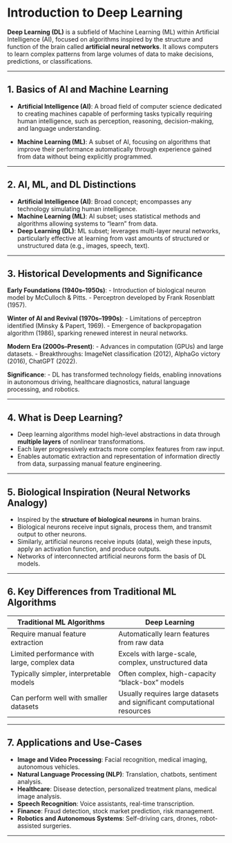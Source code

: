 # Introduction to Deep Learning

**Deep Learning (DL)** is a subfield of Machine Learning (ML) within
Artificial Intelligence (AI), focused on algorithms inspired by the
structure and function of the brain called **artificial neural
networks**. It allows computers to learn complex patterns from large
volumes of data to make decisions, predictions, or classifications.

------------------------------------------------------------------------

## 1. Basics of AI and Machine Learning

-   **Artificial Intelligence (AI)**: A broad field of computer science
    dedicated to creating machines capable of performing tasks typically
    requiring human intelligence, such as perception, reasoning,
    decision-making, and language understanding.

-   **Machine Learning (ML)**: A subset of AI, focusing on algorithms
    that improve their performance automatically through experience
    gained from data without being explicitly programmed.

------------------------------------------------------------------------

## 2. AI, ML, and DL Distinctions

-   **Artificial Intelligence (AI)**: Broad concept; encompasses any
    technology simulating human intelligence.
-   **Machine Learning (ML)**: AI subset; uses statistical methods and
    algorithms allowing systems to “learn” from data.
-   **Deep Learning (DL)**: ML subset; leverages multi-layer neural
    networks, particularly effective at learning from vast amounts of
    structured or unstructured data (e.g., images, speech, text).

------------------------------------------------------------------------

## 3. Historical Developments and Significance

**Early Foundations (1940s–1950s)**: - Introduction of biological neuron
model by McCulloch & Pitts. - Perceptron developed by Frank Rosenblatt
(1957).

**Winter of AI and Revival (1970s–1990s)**: - Limitations of perceptron
identified (Minsky & Papert, 1969). - Emergence of backpropagation
algorithm (1986), sparking renewed interest in neural networks.

**Modern Era (2000s–Present)**: - Advances in computation (GPUs) and
large datasets. - Breakthroughs: ImageNet classification (2012), AlphaGo
victory (2016), ChatGPT (2022).

**Significance**: - DL has transformed technology fields, enabling
innovations in autonomous driving, healthcare diagnostics, natural
language processing, and robotics.

------------------------------------------------------------------------

## 4. What is Deep Learning?

-   Deep learning algorithms model high-level abstractions in data
    through **multiple layers** of nonlinear transformations.
-   Each layer progressively extracts more complex features from raw
    input.
-   Enables automatic extraction and representation of information
    directly from data, surpassing manual feature engineering.

------------------------------------------------------------------------

## 5. Biological Inspiration (Neural Networks Analogy)

-   Inspired by the **structure of biological neurons** in human brains.
-   Biological neurons receive input signals, process them, and transmit
    output to other neurons.
-   Similarly, artificial neurons receive inputs (data), weigh these
    inputs, apply an activation function, and produce outputs.
-   Networks of interconnected artificial neurons form the basis of DL
    models.

------------------------------------------------------------------------

## 6. Key Differences from Traditional ML Algorithms

<table>
<colgroup>
<col style="width: 49%" />
<col style="width: 50%" />
</colgroup>
<thead>
<tr>
<th>Traditional ML Algorithms</th>
<th>Deep Learning</th>
</tr>
</thead>
<tbody>
<tr>
<td>Require manual feature extraction</td>
<td>Automatically learn features from raw data</td>
</tr>
<tr>
<td>Limited performance with large, complex data</td>
<td>Excels with large-scale, complex, unstructured data</td>
</tr>
<tr>
<td>Typically simpler, interpretable models</td>
<td>Often complex, high-capacity “black-box” models</td>
</tr>
<tr>
<td>Can perform well with smaller datasets</td>
<td>Usually requires large datasets and significant computational
resources</td>
</tr>
</tbody>
</table>

------------------------------------------------------------------------

## 7. Applications and Use-Cases

-   **Image and Video Processing**: Facial recognition, medical imaging,
    autonomous vehicles.
-   **Natural Language Processing (NLP)**: Translation, chatbots,
    sentiment analysis.
-   **Healthcare**: Disease detection, personalized treatment plans,
    medical image analysis.
-   **Speech Recognition**: Voice assistants, real-time transcription.
-   **Finance**: Fraud detection, stock market prediction, risk
    management.
-   **Robotics and Autonomous Systems**: Self-driving cars, drones,
    robot-assisted surgeries.

------------------------------------------------------------------------
